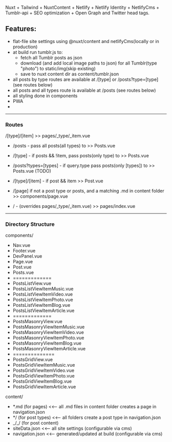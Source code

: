 Nuxt + Tailwind + NuxtContent + Netlify + Netlify Identity + NetlifyCms + Tumblr-api + SEO optimization + Open Graph and Twitter head tags.

## Features:

- flat-file site settings using @nuxt/content and netlifyCms(locally or in production)
- at build run tumblr.js to:
  - fetch all Tumblr posts as json
  - download (and add local image paths to json) for all Tumblr(type "photo") to static/img(skip existing)
  - save to nuxt content dir as content/tumblr.json
- all posts by type routes are available at /[type] or /posts?type=[type] (see routes below)
- all posts and all types route is available at /posts (see routes below)
- all styling done in components
- PWA
-

---

### Routes

/[type]/[item] >> pages/\_type/\_item.vue

- /posts - pass all posts(all types) to >> Posts.vue
- /[type] - if posts && !item, pass posts(only type) to >> Posts.vue
- /posts?types=[types] - if query.type pass posts(only [types]) to >> Posts.vue (TODO)
- /[type]/[item] - if post && item >> Post.vue

- /[page] if not a post type or posts, and a matching .md in content folder >> components/page.vue

- / - (overrides pages/\_type/\_item.vue) >> pages/index.vue

---

### Directory Structure

components/

- Nav.vue
- Footer.vue
- DevPanel.vue
- Page.vue
- Post.vue
- Posts.vue
- =============
- PostsListView.vue
- PostsListViewItemMusic.vue
- PostsListViewItemVideo.vue
- PostsListViewItemPhoto.vue
- PostsListViewItemBlog.vue
- PostsListViewItemArticle.vue
- =============
- PostsMasonryView.vue
- PostsMasonryViewItemMusic.vue
- PostsMasonryViewItemVideo.vue
- PostsMasonryViewItemPhoto.vue
- PostsMasonryViewItemBlog.vue
- PostsMasonryViewItemArticle.vue
- ==============
- PostsGridView.vue
- PostsGridViewItemMusic.vue
- PostsGridViewItemVideo.vue
- PostsGridViewItemPhoto.vue
- PostsGridViewItemBlog.vue
- PostsGridViewItemArticle.vue

content/

- \*.md (for pages) <<-- all .md files in content folder creates a page in navigation.json
- \*/ (for post types) <<-- all folders create a post type in navigation.json
- \_/\_/ (for post content)
- siteData.json <<-- all site settings (configurable via cms)
- navigation.json <<-- generated/updated at build (configurable via cms)
